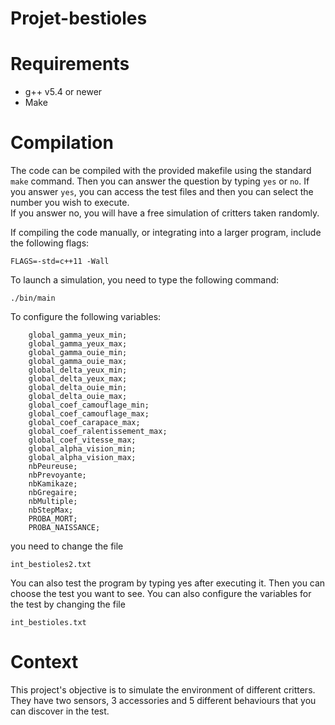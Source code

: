 # Projet-bestioles

# Requirements

* g++ v5.4 or newer
* Make


# Compilation

The code can be compiled with the provided makefile using the standard `make`
command.
Then you can answer the question by typing `yes` or `no`.
If you answer `yes`, you can access the test files and then you can select the number you wish to execute.  
If you answer no, you will have a free simulation of critters taken randomly.

If compiling the code manually, or integrating into a larger program, include
the following flags:
```
FLAGS=-std=c++11 -Wall 
```


To launch a simulation, you need to type the following command:
```
./bin/main
```
To configure the following variables:
```
    global_gamma_yeux_min;
    global_gamma_yeux_max;
    global_gamma_ouie_min;
    global_gamma_ouie_max;
    global_delta_yeux_min;
    global_delta_yeux_max;
    global_delta_ouie_min;
    global_delta_ouie_max;
    global_coef_camouflage_min;
    global_coef_camouflage_max;
    global_coef_carapace_max;
    global_coef_ralentissement_max;
    global_coef_vitesse_max;
    global_alpha_vision_min;
    global_alpha_vision_max;
    nbPeureuse;
    nbPrevoyante;
    nbKamikaze;
    nbGregaire;
    nbMultiple;
    nbStepMax;
    PROBA_MORT;
    PROBA_NAISSANCE;
```

you need to change the file
```
int_bestioles2.txt
```

You can also test the program by typing yes after executing it. Then you can choose the test you want to see.
You can also configure the variables for the test by changing the file
```
int_bestioles.txt
```

# Context
This project's objective is to simulate the environment of different critters.
They have two sensors, 3 accessories and 5 different behaviours that you can discover in the test.
